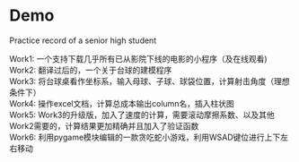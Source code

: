 # Demo
Practice record of a senior high student

Work1: 一个支持下载几乎所有已从影院下线的电影的小程序（及在线观看)  
Work2: 翻译过后的，一个关于台球的建模程序   
Work3: 将台球桌看作坐标系，输入母球、子球、球袋位置，计算射击角度（理想条件下）  
Work4: 操作excel文档，计算总成本输出column名，插入柱状图   
Work5: Work3的升级版，加入了速度的计算，需要滚动摩擦系数、以及其他Work2需要的，计算结果更加精确并且加入了验证函数  
Work6: 利用pygame模块编辑的一款贪吃蛇小游戏，利用WSAD键位进行上下左右移动
